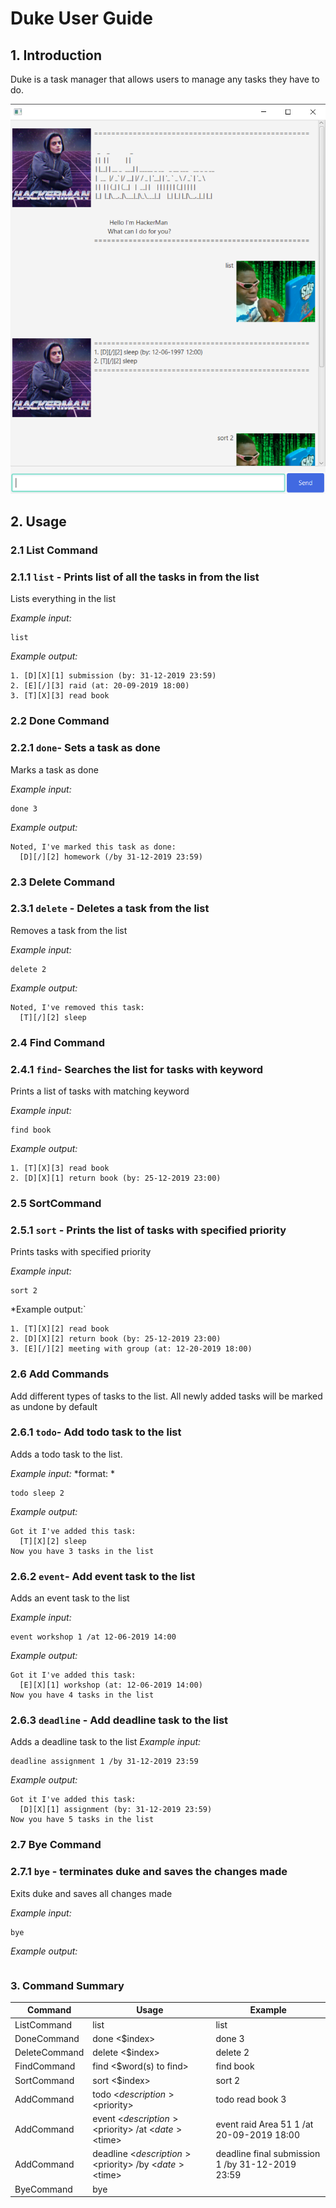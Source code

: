 
# Duke User Guide

## 1. Introduction

Duke is a task manager that allows users to manage any tasks they have to do.

![image goes here](Ui.png)

## 2. Usage

### 2.1 List Command
### 2.1.1 `list` - Prints list of all the tasks in from the list

Lists everything in the list

*Example input:*

```
list
```
*Example output:*
```
1. [D][X][1] submission (by: 31-12-2019 23:59)
2. [E][/][3] raid (at: 20-09-2019 18:00)
3. [T][X][3] read book
```

### 2.2 Done Command
### 2.2.1 `done`- Sets a task as done
Marks a task as done

*Example input:*

```
done 3
```
*Example output:*
```
Noted, I've marked this task as done:
  [D][/][2] homework (/by 31-12-2019 23:59)
```


### 2.3 Delete Command
### 2.3.1 `delete` - Deletes a task from the list
Removes a task from the list

*Example input:*

```
delete 2
```
*Example output:*
```
Noted, I've removed this task:
  [T][/][2] sleep
```



### 2.4 Find Command
### 2.4.1 `find`- Searches the list for tasks with keyword
Prints a list of tasks with matching keyword

*Example input:*

```
find book
```
*Example output:*
```
1. [T][X][3] read book
2. [D][X][1] return book (by: 25-12-2019 23:00)
```

### 2.5 SortCommand 
### 2.5.1 `sort` - Prints the list of tasks with specified priority
Prints tasks with specified priority

*Example input:*
```
sort 2
```
*Example output:`
```
1. [T][X][2] read book
2. [D][X][2] return book (by: 25-12-2019 23:00)
3. [E][/][2] meeting with group (at: 12-20-2019 18:00)
```


### 2.6 Add Commands
Add different types of tasks to the list.  All newly added tasks will be marked as undone by default

### 2.6.1 `todo`- Add todo task to the list
Adds a todo task to the list.

*Example input:*
*format: *
```
todo sleep 2
```
*Example output:*
```
Got it I've added this task:
  [T][X][2] sleep
Now you have 3 tasks in the list
```



### 2.6.2 `event`- Add event task to the list
Adds an event task to the list

*Example input:*

```
event workshop 1 /at 12-06-2019 14:00
```
*Example output:*
```
Got it I've added this task:
  [E][X][1] workshop (at: 12-06-2019 14:00)
Now you have 4 tasks in the list
```





### 2.6.3 `deadline` - Add deadline task to the list
Adds a deadline task to the list
*Example input:*

```
deadline assignment 1 /by 31-12-2019 23:59
```
*Example output:*
```
Got it I've added this task:
  [D][X][1] assignment (by: 31-12-2019 23:59)
Now you have 5 tasks in the list
```




### 2.7 Bye Command
### 2.7.1 `bye` - terminates duke and saves the changes made
Exits duke and saves all changes made

*Example input:*
```
bye
```
*Example output:*
```

```


### 3. Command Summary

| Command  | Usage  |  Example |
|---|---|---|
| ListCommand  | list| list  |
| DoneCommand  | done <$index>  |  done 3 |
| DeleteCommand  | delete <$index>  |  delete 2 |
| FindCommand  | find <$word(s) to find>  |  find book |
| SortCommand | sort <$index> | sort 2 |
| AddCommand  |  todo <$description> <$priority> |  todo read book 3 |
| AddCommand  | event <$description> <$priority> /at <$date> <$time> | event raid Area 51 1 /at 20-09-2019 18:00  |
| AddCommand  |  deadline <$description> <$priority> /by <$date> <$time> | deadline final submission 1 /by 31-12-2019 23:59  |
| ByeCommand | bye  |   |
